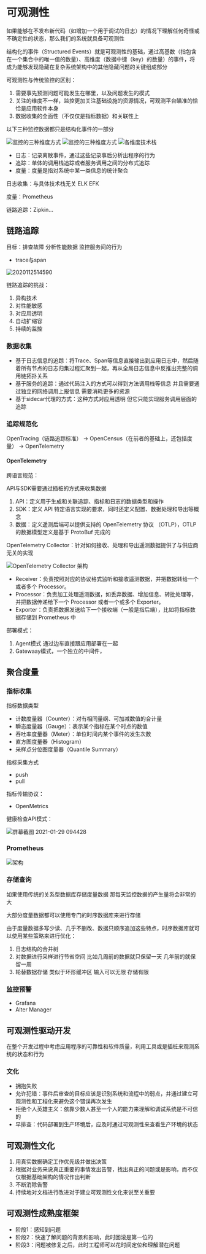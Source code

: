 # 可观测性

如果能够在不发布新代码（如增加一个用于调试的日志）的情况下理解任何奇怪或不确定性的状态，那么我们的系统就具备可观测性

结构化的事件（Structured Events）就是可观测性的基础，通过高基数（指包含在一个集合中的唯一值的数量）、高维度（数据中键（key）的数量）的事件，将成为能够发现隐藏在复杂系统架构中的其他隐藏问题的关键组成部分

可观测性与传统监控的区别：

1. 需要事先预测问题可能发生在哪里，以及问题发生的模式
2. 关注的维度不一样，监控更加关注基础设施的资源情况，可观测平台瞄准的恰恰是应用软件本身
3. 数据收集的全面性（不仅仅是指标数据）和关联性上

以下三种监控数据都只是结构化事件的一部分

![监控的三种维度方式](/assets/20201125142726.png)
![监控的三种维度方式](/assets/批注%202020-06-21%20084850.png)
![各维度技术栈](/assets/批注%202020-04-13%20160526.png)

- 日志：记录离散事件，通过这些记录事后分析出程序的行为
- 追踪：单体的调用栈追踪或者服务调用之间的分布式追踪
- 度量：度量是指对系统中某一类信息的统计聚合

日志收集：与具体技术栈无关 ELK EFK

度量：Prometheus

链路追踪：Zipkin...

## 链路追踪

目标：排查故障 分析性能数据 监控服务间的行为

- trace与span

![2020112514590](/assets/2020112514590.png)

链路追踪的挑战：

1. 异构技术
2. 对性能敏感
3. 对应用透明
4. 自动扩缩容
5. 持续的监控

### 数据收集

- 基于日志信息的追踪：将Trace、Span等信息直接输出到应用日志中，然后随着所有节点的日志归集过程汇聚到一起，再从全局日志信息中反推出完整的调用链拓扑关系
- 基于服务的追踪：通过代码注入的方式可以得到方法调用栈等信息 并且需要通过独立的网络调用上报信息 需要消耗更多的资源
- 基于sidecar代理的方式：这种方式对应用透明 但它只能实现服务调用层面的追踪

### 追踪规范化

OpenTracing（链路追踪标准） -> OpenCensus（在前者的基础上，还包括度量） -> OpenTelemetry

#### OpenTelemetry

跨语言规范：

API与SDK需要通过插桩的方式来收集数据

1. API：定义用于生成和关联追踪、指标和日志的数据类型和操作
2. SDK：定义 API 特定语言实现的要求，同时还定义配置、数据处理和导出等概念
3. 数据：定义遥测后端可以提供支持的 OpenTelemetry 协议 （OTLP），OTLP 的数据模型定义是基于 ProtoBuf 完成的

OpenTelemetry Collector：针对如何接收、处理和导出遥测数据提供了与供应商无关的实现

![OpenTelemetry Collector 架构](/assets/2022112414129.webp)

- Receiver：负责按照对应的协议格式监听和接收遥测数据，并把数据转给一个或者多个 Processor。
- Processor：负责加工处理遥测数据，如丢弃数据、增加信息、转批处理等，并把数据传递给下一个 Processor 或者一个或多个 Exporter。
- Exporter：负责把数据发送给下一个接收端（一般是指后端），比如将指标数据存储到 Prometheus 中

部署模式：

1. Agent模式 通过边车直接跟应用部署在一起
2. Gatewaay模式，一个独立的中间件，

## 聚合度量

### 指标收集

指标数据类型

- 计数度量器（Counter）：对有相同量纲、可加减数值的合计量
- 瞬态度量器（Gauge）：表示某个指标在某个时点的数值
- 吞吐率度量器（Meter）：单位时间内某个事件的发生次数
- 直方图度量器（Histogram）
- 采样点分位图度量器（Quantile Summary）

指标采集方式

- push
- pull

指标传输协议：

- OpenMetrics

健康检查API模式：

![屏幕截图 2021-01-29 094428](/assets/屏幕截图%202021-01-29%20094428.png)

### Prometheus

![架构](/assets/批注%202020-04-22%20150857.png)

### 存储查询

如果使用传统的关系型数据库存储度量数据 那每天监控数据的产生量将会非常的大

大部分度量数据都可以使用专门的时序数据库来进行存储

由于度量数据多写少读、几乎不删改、数据只顺序追加这些特点，时序数据库就可以使用某些策略来进行优化：

1. 日志结构的合并树
2. 对数据进行采样进行节省空间 比如几周前的数据就只保留一天 几年前的就保留一周
3. 轮替数据存储 类似于环形缓冲区 输入可以无限 存储有限

### 监控预警

- Grafana
- Alter Manager

## 可观测性驱动开发

在整个开发过程中考虑应用程序的可靠性和软件质量，利用工具或是插桩来观测系统的状态和行为

### 文化

- 拥抱失败
- 允许犯错：事件后审查的目标应该是识别系统和流程中的弱点，并通过建立可观测性和工程化来避免这个错误再次发生
- 拒绝个人英雄主义：依靠少数人甚至一个人的能力来理解和调试系统是不可信的
- 早排查：代码部署到生产环境后，应及时通过可观测性来查看生产环境的状态

## 可观测性文化

1. 用真实数据确定工作优先级并做出决策
2. 根据对业务来说真正重要的事情发出告警，找出真正的问题或是影响，而不仅仅根据基础架构的情况作出判断
3. 不断消除告警
4. 持续地对文档进行改进对于建立可观测性文化来说至关重要

## 可观测性成熟度框架

- 阶段1：感知到问题
- 阶段2：快速了解问题的背景和影响，此时回滚是第一位的
- 阶段3：问题被修复之后，此时工程师可以花时间定位和理解潜在问题
